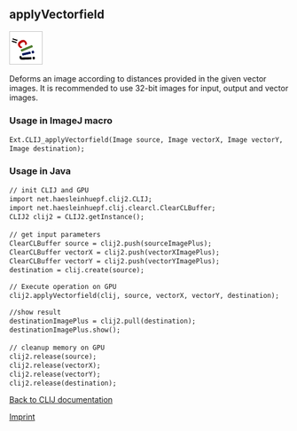 ## applyVectorfield
![Image](images/mini_clij1_logo.png)

Deforms an image according to distances provided in the given vector images. It is recommended to use 32-bit images for input, output and vector images. 

### Usage in ImageJ macro
```
Ext.CLIJ_applyVectorfield(Image source, Image vectorX, Image vectorY, Image destination);
```


### Usage in Java
```
// init CLIJ and GPU
import net.haesleinhuepf.clij2.CLIJ;
import net.haesleinhuepf.clij.clearcl.ClearCLBuffer;
CLIJ2 clij2 = CLIJ2.getInstance();

// get input parameters
ClearCLBuffer source = clij2.push(sourceImagePlus);
ClearCLBuffer vectorX = clij2.push(vectorXImagePlus);
ClearCLBuffer vectorY = clij2.push(vectorYImagePlus);
destination = clij.create(source);
```

```
// Execute operation on GPU
clij2.applyVectorfield(clij, source, vectorX, vectorY, destination);
```

```
//show result
destinationImagePlus = clij2.pull(destination);
destinationImagePlus.show();

// cleanup memory on GPU
clij2.release(source);
clij2.release(vectorX);
clij2.release(vectorY);
clij2.release(destination);
```


[Back to CLIJ documentation](https://clij.github.io/)

[Imprint](https://clij.github.io/imprint)
